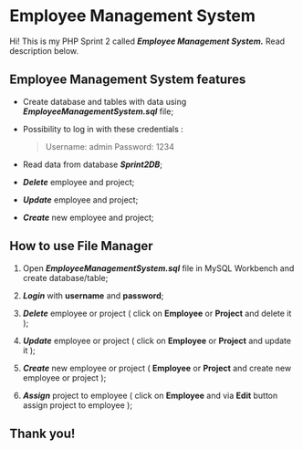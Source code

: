 # Employee Management System

Hi! This is my PHP Sprint 2 called ***Employee Management System.*** Read description below.
## Employee Management System features

 - Create database and tables with data using ***EmployeeManagementSystem.sql*** file;
 - Possibility to log in with these credentials :

    > Username: admin
    > Password: 1234

 - Read data from database ***Sprint2DB***;
 - ***Delete*** employee and project;
 - ***Update*** employee and project;
 - ***Create*** new employee and project;
 ## How to use File Manager
 1. Open ***EmployeeManagementSystem.sql*** file in MySQL Workbench and create database/table;

 2. ***Login*** with **username** and **password**;
 
 
 
 3. ***Delete*** employee or project ( click on **Employee** or **Project** and delete it );
 

 
 4. ***Update*** employee or project ( click on **Employee** or **Project** and update it );
 

 
 5. ***Create*** new employee or project ( **Employee** or **Project** and create new employee or project  );
 

 
 6. ***Assign*** project to employee ( click on **Employee** and via **Edit** button assign project to employee );

 


 ## Thank you!